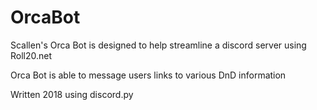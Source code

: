 # OrcaBot
Scallen's Orca Bot is designed to help streamline a discord server using Roll20.net

Orca Bot is able to message users links to various DnD information

Written 2018 using discord.py
